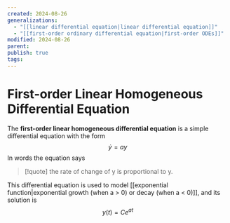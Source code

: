 ```yaml
---
created: 2024-08-26
generalizations:
  - "[[linear differential equation|linear differential equation]]"
  - "[[first-order ordinary differential equation|first-order ODEs]]"
modified: 2024-08-26
parent: 
publish: true
tags: 
---
```


# First-order Linear Homogeneous Differential Equation

The **first-order linear homogeneous differential equation** is a simple differential equation with the form
$$
\dot{y} = ay
$$
In words the equation says
> [!quote] the rate of change of y is proportional to y.

This differential equation is used to model [[exponential function|exponential growth (when a > 0) or decay (when a < 0)]], and its solution is
$$
y(t) = Ce^{at}
$$
